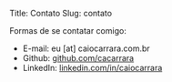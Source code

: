 Title: Contato
Slug: contato

Formas de se contatar comigo:

-   E-mail: eu [at] caiocarrara.com.br
-   Github:
    [github.com/cacarrara](https://github.com/cacarrara)
-   LinkedIn:
    [linkedin.com/in/caiocarrara](https://www.linkedin.com/in/caiocarrara)

